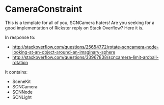 # CameraConstraint
This is a template for all of you, SCNCamera haters! Are you seeking for a good implementation of Rickster reply on Stack Overflow? Here it is.

In response to: 

-  <http://stackoverflow.com/questions/25654772/rotate-scncamera-node-looking-at-an-object-around-an-imaginary-sphere>
-  <http://stackoverflow.com/questions/33967838/scncamera-limit-arcball-rotation>

It contains:

- SceneKit
- SCNCamera
- SCNNode
- SCNLight
